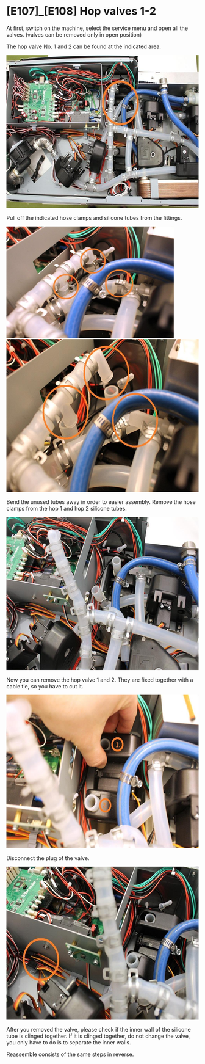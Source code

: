 # \[E107\]\_\[E108\] Hop valves 1-2

At first, switch on the machine, select the service menu and open all
the valves. (valves can be removed only in open position)

The hop valve No. 1 and 2 can be found at the indicated area.

<img src="./E107 E108 - Hop valves 1-2//media/image6.jpg" style="width:6.26772in;height:4.18056in" alt="IMG_6239.JPG" />

Pull off the indicated hose clamps and silicone tubes from the fittings.

<img src="./E107 E108 - Hop valves 1-2//media/image5.jpg" style="width:4.56771in;height:3.03686in" alt="IMG_6241.JPG" />

<img src="./E107 E108 - Hop valves 1-2//media/image2.jpg" style="width:6.26772in;height:4.18056in" alt="IMG_6242.JPG" />

Bend the unused tubes away in order to easier assembly. Remove the hose
clamps from the hop 1 and hop 2 silicone tubes.

<img src="./E107 E108 - Hop valves 1-2//media/image1.jpg" style="width:6.26772in;height:4.18056in" alt="IMG_6243.JPG" />

Now you can remove the hop valve 1 and 2. They are fixed together with a
cable tie, so you have to cut it.

<img src="./E107 E108 - Hop valves 1-2//media/image3.jpg" style="width:6.26772in;height:4.18056in" alt="IMG_6244.JPG" />

Disconnect the plug of the valve.

<img src="./E107 E108 - Hop valves 1-2//media/image4.jpg" style="width:6.26772in;height:4.18056in" alt="IMG_6245.JPG" />

After you removed the valve, please check if the inner wall of the
silicone tube is clinged together. If it is clinged together, do not
change the valve, you only have to do is to separate the inner walls.

Reassemble consists of the same steps in reverse.
